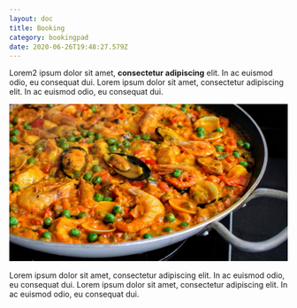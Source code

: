 ```yaml
---
layout: doc
title: Booking
category: bookingpad
date: 2020-06-26T19:48:27.579Z
---
```

Lorem2 ipsum dolor sit amet, **consectetur adipiscing** elit. In ac euismod odio, eu consequat dui. Lorem ipsum dolor sit amet, consectetur adipiscing elit. In ac euismod odio, eu consequat dui.

![Paella](/assets/uploads/thm-paella.jpg)

Lorem ipsum dolor sit amet, consectetur adipiscing elit. In ac euismod odio, eu consequat dui. Lorem ipsum dolor sit amet, consectetur adipiscing elit. In ac euismod odio, eu consequat dui.